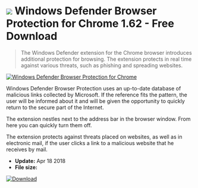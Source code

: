 # ![](https://cdn.softexe.net/static/icon/3/windows-defender-browser-protection-dla-chrome-10372.png) Windows Defender Browser Protection for Chrome 1.62 - Free Download

> The Windows Defender extension for the Chrome browser introduces additional protection for browsing. The extension protects in real time against various threats, such as phishing and spreading websites.

[![Windows Defender Browser Protection for Chrome](https://gallery.dpcdn.pl/imgc/Tools/81906/g_-_420x350_1.5_-_x8981c36f-ad59-4a16-bf68-2c8d41c5c27e.png)](https://softexe.net/win/internet/browser-add-ons/windows-defender-browser-protection-for-chrome:pRcgb.html)

Windows Defender Browser Protection uses an up-to-date database of malicious links collected by Microsoft. If the reference fits the pattern, the user will be informed about it and will be given the opportunity to quickly return to the secure part of the Internet. 
 
 
 The extension nestles next to the address bar in the browser window. From here you can quickly turn them off. 
 
 
 The extension protects against threats placed on websites, as well as in electronic mail, if the user clicks a link to a malicious website that he receives by mail.


- **Update:** Apr 18 2018
- **File size:** 

[![Download](https://cdn.softexe.net/static/img/download.png)](https://softexe.net/win/internet/browser-add-ons/windows-defender-browser-protection-for-chrome:pRcgb.html)

